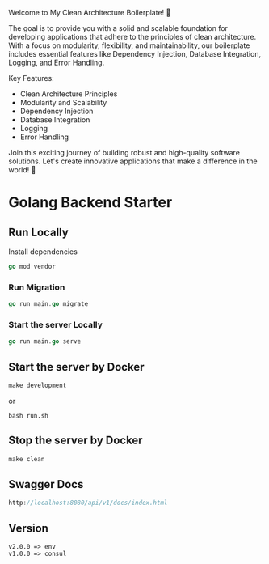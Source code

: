 Welcome to My Clean Architecture Boilerplate! 🚀

The goal is to provide you with a solid and scalable foundation for developing applications that adhere to the principles of clean architecture. With a focus on modularity, flexibility, and maintainability, our boilerplate includes essential features like Dependency Injection, Database Integration, Logging, and Error Handling.

Key Features:

- Clean Architecture Principles
- Modularity and Scalability
- Dependency Injection
- Database Integration
- Logging
- Error Handling

Join this exciting journey of building robust and high-quality software solutions. Let's create innovative applications that make a difference in the world! 🌟


# Golang Backend Starter


## Run Locally
Install dependencies

```go
go mod vendor
```

### Run Migration
```go
go run main.go migrate
```

### Start the server Locally
```go
go run main.go serve
```


## Start the server by Docker

```makefile
make development
```
or
```shell
bash run.sh
```

## Stop the server by Docker

```makefile
make clean
```

## Swagger Docs

```go
http://localhost:8080/api/v1/docs/index.html
```

## Version
`v2.0.0 => env`   
`v1.0.0 => consul`

